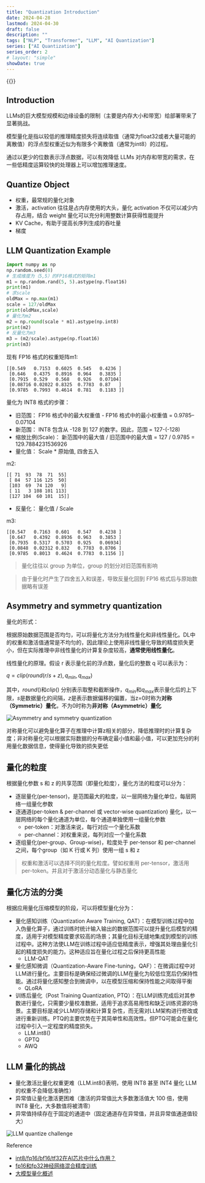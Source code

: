 ```yaml
---
title: "Quantization Introduction"
date: 2024-04-28
lastmod: 2024-04-30
draft: false
description: ""
tags: ["NLP", "Transformer", "LLM", "AI Quantization"]
series: ["AI Quantization"]
series_order: 2
# layout: "simple"
showDate: true
---
```


{{<katex>}}

## Introduction

LLMs的巨大模型规模和边缘设备的限制（主要是内存大小和带宽）给部署带来了显著挑战。

模型量化是指以较低的推理精度损失将连续取值（通常为float32或者大量可能的离散值）的浮点型权重近似为有限多个离散值（通常为int8）的过程。

通过以更少的位数表示浮点数据，可以有效降低 LLMs 对内存和带宽的需求，在一些低精度运算较快的处理器上可以增加推理速度。

## Quantize Object

- 权重，最常规的量化对象
- 激活，activation 往往是占内存使用的大头，量化 activation 不仅可以减少内存占用，结合 weight 量化可以充分利用整数计算获得性能提升
- KV Cache，有助于提高长序列生成的吞吐量
- 梯度


## LLM Quantization Example

```python
import numpy as np
np.random.seed(0)
# 生成维度为（5,5）的FP16格式的矩阵m1
m1 = np.random.rand(5, 5).astype(np.float16)
print(m1)
# 求scale
oldMax = np.max(m1)
scale = 127/oldMax
print(oldMax,scale)
# 量化为m2
m2 = np.round(scale * m1).astype(np.int8)
print(m2)
# 反量化为m3
m3 = (m2/scale).astype(np.float16)
print(m3)
```

现有 FP16 格式的权重矩阵m1:
```
[[0.549   0.7153  0.6025  0.545   0.4236 ]
 [0.646   0.4375  0.8916  0.964   0.3835 ]
 [0.7915  0.529   0.568   0.926   0.07104]
 [0.08716 0.02022 0.8325  0.7783  0.87   ]
 [0.9785  0.7993  0.4614  0.781   0.1183 ]]
```

量化为 INT8 格式的步骤：
- 旧范围： FP16 格式中的最大权重值 - FP16 格式中的最小权重值 = 0.9785–0.07104
- 新范围： INT8 包含从 -128 到 127 的数字。因此，范围 = 127-(-128)
- 缩放比例(Scale)： 新范围中的最大值 / 旧范围中的最大值 = 127 / 0.9785 = 129.7884231536926
- 量化值： Scale * 原始值, 四舍五入

m2:
```
[[ 71  93  78  71  55]
 [ 84  57 116 125  50]
 [103  69  74 120   9]
 [ 11   3 108 101 113]
 [127 104  60 101  15]]
```

- 反量化： 量化值 / Scale

m3:
```
[[0.547   0.7163  0.601   0.547   0.4238 ]
 [0.647   0.4392  0.8936  0.963   0.3853 ]
 [0.7935  0.5317  0.5703  0.925   0.06934]
 [0.0848  0.02312 0.832   0.7783  0.8706 ]
 [0.9785  0.8013  0.4624  0.7783  0.1156 ]]
```

> 量化往往以 group 为单位，group 的划分对旧范围有影响

> 由于量化时产生了四舍五入和误差，导致反量化回到 FP16 格式后与原始数据略有误差


## Asymmetry and symmetry quantization

量化的形式：

根据原始数据范围是否均匀，可以将量化方法分为线性量化和非线性量化。DL中的权重和激活值通常是不均匀的，因此理论上使用非线性量化导致的精度损失更小，但在实际推理中非线性量化的计算复杂度较高，**通常使用线性量化**。

线性量化的原理。假设 r 表示量化前的浮点数，量化后的整数 q 可以表示为：

$q=clip(round(r/s+z),q_{min},q_{max})$

其中，$round()$和$clip()$ 分别表示取整和截断操作，$q_{min}$和$q_{max}$表示量化后的上下限，$s$是数据量化的间隔，$z$是表示数据偏移的偏置，当z=0时称为**对称（Symmetric）量化**，不为0时称为**非对称（Asymmetric）量化**

![Asymmetry and symmetry quantization](https://miro.medium.com/v2/resize:fit:828/format:webp/1*vbOT2mU7Op0Re4i2VtbaSg.png)

对称量化可以避免量化算子在推理中计算z相关的部分，降低推理时的计算复杂度；非对称量化可以根据实际数据的分布确定最小值和最小值，可以更加充分的利用量化数据信息，使得量化导致的损失更低

## 量化的粒度

根据量化参数 s 和 z 的共享范围（即量化粒度），量化方法的粒度可以分为：
- 逐层量化(per-tensor)，是范围最大的粒度，以一层网络为量化单位，每层网络一组量化参数
- 逐通道(per-token & per-channel 或 vector-wise quantization) 量化，以一层网络的每个量化通道为单位，每个通道单独使用一组量化参数
    - per-token：对激活来说，每行对应一个量化系数
    - per-channel：对权重来说，每列对应一个量化系数 
- 逐组量化(per-group、Group-wise)，粒度处于 per-tensor 和 per-channel 之间，每个group（如 K 行或 K 列）使用一组 s 和 z

> 权重和激活可以选择不同的量化粒度。譬如权重用 per-tensor，激活用 per-token。并且对于激活分动态量化与静态量化

## 量化方法的分类

根据应用量化压缩模型的阶段，可以将模型量化分为：
- 量化感知训练（Quantization Aware Training, QAT）：在模型训练过程中加入伪量化算子，通过训练时统计输入输出的数据范围可以提升量化后模型的精度，适用于对模型精度要求较高的场景；其量化目标无缝地集成到模型的训练过程中。这种方法使LLM在训练过程中适应低精度表示，增强其处理由量化引起的精度损失的能力。这种适应旨在量化过程之后保持更高性能
    - LLM-QAT
- 量化感知微调（Quantization-Aware Fine-tuning，QAF）：在微调过程中对LLM进行量化。主要目标是确保经过微调的LLM在量化为较低位宽后仍保持性能。通过将量化感知整合到微调中，以在模型压缩和保持性能之间取得平衡
    - QLoRA
- 训练后量化（Post Training Quantization, PTQ）：在LLM训练完成后对其参数进行量化，只需要少量校准数据，适用于追求高易用性和缺乏训练资源的场景。主要目标是减少LLM的存储和计算复杂性，而无需对LLM架构进行修改或进行重新训练。PTQ的主要优势在于其简单性和高效性。但PTQ可能会在量化过程中引入一定程度的精度损失。
    - LLM.int8()
    - GPTQ
    - AWQ

## LLM 量化的挑战

- 量化激活比量化权重更难（LLM.int8()表明，使用 INT8 甚至 INT4 量化 LLM 的权重不会降低准确性）
- 异常值让量化激活更困难（激活的异常值比大多数激活值大 100 倍，使用 INT8 量化，大多数值将被清零）
- 异常值持续存在于固定的通道中（固定通道存在异常值，并且异常值通道值较大）

![LLM quantize challenge](https://p9-juejin.byteimg.com/tos-cn-i-k3u1fbpfcp/1712927348344dd4b4426dc2befc61bd~tplv-k3u1fbpfcp-jj-mark:3024:0:0:0:q75.awebp#?w=1280&h=395&s=2026136&e=png&b=f9f9f9)

Reference
- [int8/fp16/bf16/tf32在AI芯片中什么作用？](https://www.bilibili.com/video/BV1WT411k724/?spm_id_from=333.788&vd_source=0937fafa4d5fa1b43ea250393f22ec7d)
- [fp16和fp32神经网络混合精度训练](https://blog.csdn.net/djfjkj52/article/details/114963916)
- [大模型量化概述](https://juejin.cn/post/7291931852800524329)